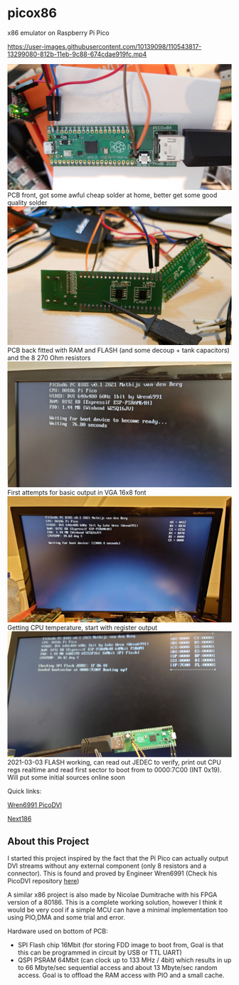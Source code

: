 # picox86
x86 emulator on Raspberry Pi Pico


https://user-images.githubusercontent.com/10139098/110543817-13299080-812b-11eb-9c88-674cdae919fc.mp4


![](img/picox86pcb.jpg)
PCB front, got some awful cheap solder at home, better get some good quality solder
![](img/picox86back.jpg)
PCB back fitted with RAM and FLASH (and some decoup + tank capacitors) and the 8 270 Ohm resistors
![](img/picox86screen.jpg)
First attempts for basic output in VGA 16x8 font
![](img/picox86screen2.jpg)
Getting CPU temperature, start with register output
![](img/picox86screen3.jpg)
2021-03-03 FLASH working, can read out JEDEC to verify, print out CPU regs realtime and read first sector to boot from to 0000:7C00 (INT 0x19). Will put some initial sources online soon





Quick links:

[Wren6991 PicoDVI](https://github.com/Wren6991/PicoDVI)

[Next186](https://opencores.org/projects/next186_soc_pc/)

About this Project
-----------------

I started this project inspired by the fact that the Pi Pico can actually output DVI streams without any external component (only 8 resistors and a connector). This is found and proved by Engineer Wren6991 (Check his PicoDVI repository [here](https://github.com/Wren6991/PicoDVI))

A similar x86 project is also made by Nicolae Dumitrache with his FPGA version of a 80186. This is a complete working solution, however I think it would be very cool if a simple MCU can have a minimal implementation too using PIO,DMA and some trial and error.



Hardware used on bottom of PCB:

- SPI Flash chip 16Mbit (for storing FDD image to boot from, Goal is that this can be programmed in circuit by USB or TTL UART)
- QSPI PSRAM 64Mbit (can clock up to 133 MHz / 4bit) which results in up to 66 Mbyte/sec sequential access and about 13 Mbyte/sec random access. Goal is to offload the RAM access with PIO and a small cache.


